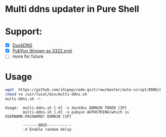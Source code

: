 # Multi ddns updater in Pure Shell
# Support: 
- [x] [DuckDNS](https://www.duckdns.org/)
- [x] [PubYun (Known as 3322.org)](https://www.pubyun.com/)
- [ ] more for future
# Usage

```bash
wget  https://github.com/ihipop/code-gist/raw/master/auto-script/DDNS/multi-ddns.sh /usr/local/bin/multi-ddns.sh 
chmod +x /usr/local/bin/multi-ddns.sh
multi-ddns.sh -h
```
```
Usage:  multi-ddns.sh [-d] -s duckdns DOMAIN TOKEN [IP]
        multi-ddns.sh [-d] -s pubyun AUTHSTRING(which is USERNAME:PASSWORD) DOMAIN [IP]

        -------ARGS-----------
        -d Enable random delay
```